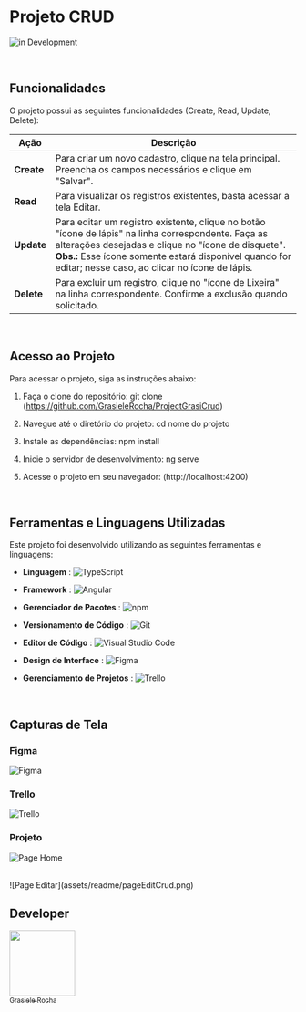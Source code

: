 # Projeto CRUD
![in Development](https://img.shields.io/badge/Grasiele%20-%20Rocha-pink) 

<br>

## Funcionalidades 
O projeto possui as seguintes funcionalidades  (Create, Read, Update, Delete):

| **Ação**   | **Descrição**                                                                                                                                     |
|------------|---------------------------------------------------------------------------------------------------------------------------------------------------|
| **Create** | Para criar um novo cadastro, clique na tela principal. Preencha os campos necessários e clique em "Salvar".                                       |
| **Read**   | Para visualizar os registros existentes, basta acessar a tela Editar.                                                                             |
| **Update** | Para editar um registro existente, clique no botão "ícone de lápis" na linha correspondente. Faça as alterações desejadas e clique no "ícone de disquete". **Obs.:** Esse ícone somente estará disponível quando for editar; nesse caso, ao clicar no ícone de lápis. |
| **Delete** | Para excluir um registro, clique no "ícone de Lixeira" na linha correspondente. Confirme a exclusão quando solicitado.                            |


<br>

## Acesso ao Projeto

Para acessar o projeto, siga as instruções abaixo:

1. Faça o clone do repositório:
git clone (https://github.com/GrasieleRocha/ProjectGrasiCrud)


2. Navegue até o diretório do projeto:
cd nome do projeto


3. Instale as dependências:
npm install


4. Inicie o servidor de desenvolvimento:
ng serve


5. Acesse o projeto em seu navegador:
(http://localhost:4200)

<br>

## Ferramentas e Linguagens Utilizadas

Este projeto foi desenvolvido utilizando as seguintes ferramentas e linguagens:

- **Linguagem** : ![TypeScript](https://img.shields.io/badge/TypeScript-%23007ACC.svg?style=for-the-badge&logo=typescript&logoColor=white)
  
- **Framework** : ![Angular](https://img.shields.io/badge/Angular-%23DD0031.svg?style=for-the-badge&logo=angular&logoColor=white)

- **Gerenciador de Pacotes** : ![npm](https://img.shields.io/badge/npm-%23CB3837.svg?style=for-the-badge&logo=npm&logoColor=white)

- **Versionamento de Código** : ![Git](https://img.shields.io/badge/Git-%23F05033.svg?style=for-the-badge&logo=git&logoColor=white)

- **Editor de Código** : ![Visual Studio Code](https://img.shields.io/badge/Visual%20Studio%20Code-%23007ACC.svg?style=for-the-badge&logo=visual-studio-code&logoColor=white)

- **Design de Interface** : ![Figma](https://img.shields.io/badge/Figma-%23F24E1E.svg?style=for-the-badge&logo=figma&logoColor=white)

- **Gerenciamento de Projetos**  : ![Trello](https://img.shields.io/badge/Trello-%23026AA7.svg?style=for-the-badge&logo=trello&logoColor=white)


 <br>

## Capturas de Tela

### Figma

![Figma](assets/readme/figma.png)

### Trello
![Trello](assets/readme/trello.png)

### Projeto
![Page Home](assets/readme/pageHomeCrud.png)

<br>
![Page Editar](assets/readme/pageEditCrud.png)

<br>

## Developer

[<img src="https://avatars.githubusercontent.com/u/104076058?v=4" width=115><br><sub>Grasiele Rocha</sub>](https://github.com/GrasieleRocha) 
